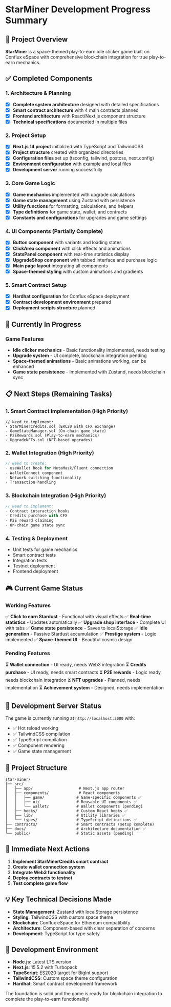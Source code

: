 # StarMiner Development Progress Summary

## 🎯 Project Overview
**StarMiner** is a space-themed play-to-earn idle clicker game built on Conflux eSpace with comprehensive blockchain integration for true play-to-earn mechanics.

## ✅ Completed Components

### 1. Architecture & Planning
- [x] **Complete system architecture** designed with detailed specifications
- [x] **Smart contract architecture** with 4 main contracts planned
- [x] **Frontend architecture** with React/Next.js component structure
- [x] **Technical specifications** documented in multiple files

### 2. Project Setup
- [x] **Next.js 14 project** initialized with TypeScript and TailwindCSS
- [x] **Project structure** created with organized directories
- [x] **Configuration files** set up (tsconfig, tailwind, postcss, next.config)
- [x] **Environment configuration** with example and local files
- [x] **Development server** running successfully

### 3. Core Game Logic
- [x] **Game mechanics** implemented with upgrade calculations
- [x] **Game state management** using Zustand with persistence
- [x] **Utility functions** for formatting, calculations, and helpers
- [x] **Type definitions** for game state, wallet, and contracts
- [x] **Constants and configurations** for upgrades and game settings

### 4. UI Components (Partially Complete)
- [x] **Button component** with variants and loading states
- [x] **ClickArea component** with click effects and animations
- [x] **StatsPanel component** with real-time statistics display
- [x] **UpgradeShop component** with tabbed interface and purchase logic
- [x] **Main page layout** integrating all components
- [x] **Space-themed styling** with custom animations and gradients

### 5. Smart Contract Setup
- [x] **Hardhat configuration** for Conflux eSpace deployment
- [x] **Contract development environment** prepared
- [x] **Deployment scripts structure** planned

## 🔄 Currently In Progress

### Game Features
- **Idle clicker mechanics** - Basic functionality implemented, needs testing
- **Upgrade system** - UI complete, blockchain integration pending
- **Space-themed animations** - Basic animations working, can be enhanced
- **Game state persistence** - Implemented with Zustand, needs blockchain sync

## 📋 Next Steps (Remaining Tasks)

### 1. Smart Contract Implementation (High Priority)
```solidity
// Need to implement:
- StarMinerCredits.sol (ERC20 with CFX exchange)
- GameStateManager.sol (On-chain game state)
- P2ERewards.sol (Play-to-earn mechanics)
- UpgradeNFTs.sol (NFT-based upgrades)
```

### 2. Wallet Integration (High Priority)
```typescript
// Need to create:
- useWallet hook for MetaMask/Fluent connection
- WalletConnect component
- Network switching functionality
- Transaction handling
```

### 3. Blockchain Integration (High Priority)
```typescript
// Need to implement:
- Contract interaction hooks
- Credits purchase with CFX
- P2E reward claiming
- On-chain game state sync
```

### 4. Testing & Deployment
- Unit tests for game mechanics
- Smart contract tests
- Integration tests
- Testnet deployment
- Frontend deployment

## 🎮 Current Game Status

### Working Features
✅ **Click to earn Stardust** - Functional with visual effects
✅ **Real-time statistics** - Updates automatically
✅ **Upgrade shop interface** - Complete UI with tabs
✅ **Game state persistence** - Saves to localStorage
✅ **Idle generation** - Passive Stardust accumulation
✅ **Prestige system** - Logic implemented
✅ **Space-themed UI** - Beautiful cosmic design

### Pending Features
⏳ **Wallet connection** - UI ready, needs Web3 integration
⏳ **Credits purchase** - UI ready, needs smart contracts
⏳ **P2E rewards** - Logic ready, needs blockchain integration
⏳ **NFT upgrades** - Planned, needs implementation
⏳ **Achievement system** - Designed, needs implementation

## 🚀 Development Server Status

The game is currently running at `http://localhost:3000` with:
- ✅ Hot reload working
- ✅ TailwindCSS compilation
- ✅ TypeScript compilation
- ✅ Component rendering
- ✅ Game state management

## 📁 Project Structure

```
star-miner/
├── src/
│   ├── app/                    # Next.js app router
│   ├── components/             # React components
│   │   ├── game/              # Game-specific components ✅
│   │   ├── ui/                # Reusable UI components ✅
│   │   └── wallet/            # Wallet components (pending)
│   ├── hooks/                 # Custom React hooks ✅
│   ├── lib/                   # Utility libraries ✅
│   └── types/                 # TypeScript definitions ✅
├── contracts/                 # Smart contracts (setup complete)
├── docs/                      # Architecture documentation ✅
└── public/                    # Static assets (pending)
```

## 🎯 Immediate Next Actions

1. **Implement StarMinerCredits smart contract**
2. **Create wallet connection system**
3. **Integrate Web3 functionality**
4. **Deploy contracts to testnet**
5. **Test complete game flow**

## 💡 Key Technical Decisions Made

- **State Management**: Zustand with localStorage persistence
- **Styling**: TailwindCSS with custom space theme
- **Blockchain**: Conflux eSpace for Ethereum compatibility
- **Architecture**: Component-based with clear separation of concerns
- **Development**: TypeScript for type safety

## 🔧 Development Environment

- **Node.js**: Latest LTS version
- **Next.js**: 15.5.2 with Turbopack
- **TypeScript**: ES2020 target for BigInt support
- **TailwindCSS**: Custom space theme configuration
- **Hardhat**: Smart contract development framework

The foundation is solid and the game is ready for blockchain integration to complete the play-to-earn functionality!